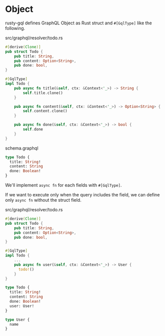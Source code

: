 # Object

rusty-gql defines GraphQL Object as Rust struct and `#[GqlType]` like the following.

src/graphql/resolver/todo.rs

```rust
#[derive(Clone)]
pub struct Todo {
    pub title: String,
    pub content: Option<String>,
    pub done: bool,
}

#[GqlType]
impl Todo {
    pub async fn title(&self, ctx: &Context<'_>) -> String {
        self.title.clone()
    }

    pub async fn content(&self, ctx: &Context<'_>) -> Option<String> {
        self.content.clone()
    }

    pub async fn done(&self, ctx: &Context<'_>) -> bool {
        self.done
    }
}
```

schema.graphql

```graphql
type Todo {
  title: String!
  content: String
  done: Boolean!
}
```

We'll implement `async fn` for each fields with `#[GqlType]`.

If we want to execute only when the query includes the field, we can define only `async fn` without the struct field.

src/graphql/resolver/todo.rs

```rust
#[derive(Clone)]
pub struct Todo {
    pub title: String,
    pub content: Option<String>,
    pub done: bool,
}

#[GqlType]
impl Todo {
    ...
    pub async fn user(&self, ctx: &Context<'_>) -> User {
      todo!()
    }
}
```

```graphql
type Todo {
  title: String!
  content: String
  done: Boolean!
  user: User!
}

type User {
  name
}
```
